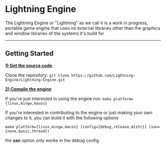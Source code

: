 # Lightning Engine

The Lightning Engine or "Lightning" as we call it is a work in progress, portable game engine
that uses no external libraries other than the graphics and window libraries of the systems it's
build for

---

## Getting Started
<ins>**1) Get the source code**</ins>

Clone the repository: `git clone https://github.com/Lightning-Engine/Lightning-Engine.git`

<ins>**2) Compile the engine**</ins>

If you're just interested in using the engine run: `make platform={linux,mingw,macos}`

If you're interested in contributing to the engine or just making your own changes to it, you can build it with the following options

`make platform={linux,mingw,macos} [config={debug,release,distr}] [san={none,basic,thread}]`

the **san** option only works in the debug config